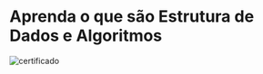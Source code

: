 # Aprenda o que são Estrutura de Dados e Algoritmos

![certificado](C:\workspace\notes-inter-frontend-dev\aula-3-estrutura-de-dados-e-algoritmos\estrutura-de-dados-e-algoritmos.jpg)